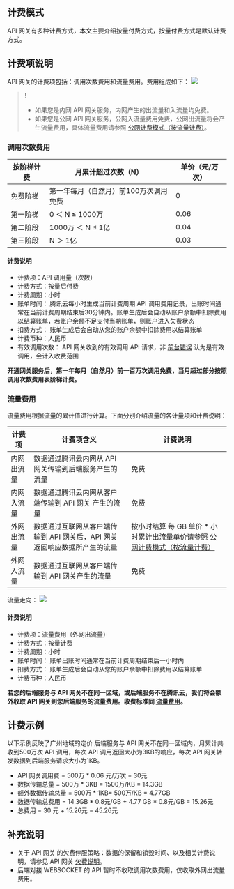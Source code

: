 ## 计费模式

API 网关有多种计费方式，本文主要介绍按量付费方式，按量付费方式是默认计费方式。

## 计费项说明

API 网关的计费项包括：调用次数费用和流量费用。费用组成如下：
![](https://main.qcloudimg.com/raw/9025061fdff6c29633add23bd712a765.png)

> !
> - 如果您是内网 API 网关服务，内网产生的出流量和入流量均免费。
> - 如果您是公网 API 网关服务，公网入流量费用免费，公网出流量将会产生流量费用，具体流量费用请参照 [公网计费模式（按流量计费）](https://buy.cloud.tencent.com/price/idc)。

### 调用次数费用

| 按阶梯计费 | 月累计超过次数（N）                   | 单价（元/万次） |
| ---------- | ------------------------------------- | --------------- |
| 免费阶梯   | 第一年每月（自然月）前100万次调用免费 | 0               |
| 第一阶梯   | 0 ＜ N ≤ 1000万                       | 0.06            |
| 第二阶段   | 1000万 ＜ N ≤ 1亿                     | 0.04            |
| 第三阶段   | N ＞ 1亿                              | 0.03            |

#### 计费说明

- 计费项：API 调用量（次数）
- 计费方式：按量后付费
- 计费周期：小时
- 账单时间： 腾讯云每小时生成当前计费周期 API 调用费用记录，出账时间通常在当前计费周期结束后30分钟内。账单生成后会自动从账户余额中扣除费用以结算账单，若账户余额不足支付当期账单，则账户进入欠费状态
- 扣费方式： 账单生成后会自动从您的账户余额中扣除费用以结算账单
- 计费币种：人民币
- 有效调用次数： API 网关收到的有效调用 API 请求，非 [前台错误](https://cloud.tencent.com/document/product/628/34086) 认为是有效调用，会计入收费范围

**开通网关服务后，第一年每月（自然月）前一百万次调用免费，当月超过部分按照调用次数费用表阶梯计费。**



### 流量费用[](id:llfy)

流量费用根据流量的累计值进行计算。下面分别介绍流量的各计量项和计费说明：

| 计费项     | 计费项含义                                                   | 计费说明                                                     |
| ---------- | ------------------------------------------------------------ | ------------------------------------------------------------ |
| 内网出流量 | 数据通过腾讯云内网从 API 网关传输到后端服务产生的流量        | 免费                                                         |
| 内网入流量 | 数据通过腾讯云内网从客户端传输到 API 网关 产生的流量         | 免费                                                         |
| 外网出流量 | 数据通过互联网从客户端传输到 API 网关后，API 网关返回响应数据所产生的流量 | 按小时结算 每 GB 单价 * 小时累计出流量单价请参照 [公网计费模式（按流量计费）](https://buy.cloud.tencent.com/price/idc) |
| 外网入流量 | 数据通过互联网从客户端传输到 API 网关产生的流量              | 免费                                                         |

流量走向：
![](https://main.qcloudimg.com/raw/c9a23a4a95f13eee26312e43950df962.png)

#### 计费说明

- 计费项：流量费用（外网出流量）
- 计费方式：按量计费 
- 计费周期：小时
- 账单时间： 账单出账时间通常在当前计费周期结束后一小时内
- 扣费方式： 账单生成后会自动从您的账户余额中扣除费用以结算账单
- 计费币种：人民币

**若您的后端服务与 API 网关不在同一区域，或后端服务不在腾讯云，我们将会额外收取 API 网关到您后端服务的流量费用。收费标准同 [流量费用](#llfy)。**

## 计费示例

以下示例反映了广州地域的定价
后端服务与 API 网关不在同一区域内，月累计共收到500万次 API 调用，每次 API 调用返回大小为3KB的响应，每次 API 网关转发数据到后端服务请求大小为1KB。

- API 网关调用费 = 500万 * 0.06 元/万次 = 30元
- 数据传输总量 = 500万 * 3KB = 1500万/KB = 14.3GB
- 额外数据传输总量 = 500万 * 1KB= 500万/KB = 4.77GB
- 数据传输总费用 = 14.3GB * 0.8元/GB + 4.77 GB * 0.8元/GB = 15.26元
- 总费用 = 30 元 + 15.26元 = 45.26元

## 补充说明

- 关于 API 网关 的欠费停服策略：数据的保留和销毁时间、以及相关计费说明，请参见 API 网关 [欠费说明](https://cloud.tencent.com/document/product/628/39302)。
- 后端对接 WEBSOCKET 的 API 暂时不收取调用次数费用，仅收取外网出流量费用。
